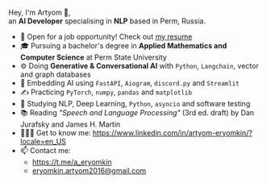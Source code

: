 Hey, I'm Artyom 👋,  
an **AI Developer** specialising in **NLP** based in Perm, Russia.

- 💼 Open for a job opportunity! Check out [my resume](https://drive.google.com/file/d/129LsOxzuLFBpQAXZQd5-lCRfgQWqHRMl/view?usp=sharing)
- 🎓 Pursuing a bachelor's degree in **Applied Mathematics and Computer Science** at Perm State University
- ⚙️ Doing **Generative & Conversational AI** with `Python`, `Langchain`, vector and graph databases
- 👾 Embedding AI using `FastAPI`, `Aiogram`, `discord.py` and `Streamlit` 
- ✍️ Practicing `PyTorch`, `numpy`, `pandas` and `matplotlib`
- 🌱 Studying NLP, Deep Learning, `Python`, `asyncio` and software testing
- 📚 Reading *"Speech and Language Processing"* (3rd ed. draft) by Dan Jurafsky and James H. Martin 
- 🙍🏼‍♂️ Get to know me: https://www.linkedin.com/in/artyom-eryomkin/?locale=en_US
- 📫 Contact me:
  - https://t.me/a_eryomkin
  - eryomkin.artyom2016@gmail.com

